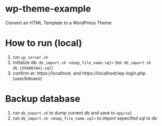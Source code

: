 # wp-theme-example
Convert an HTML Template to a WordPress Theme

# How to run (local)
1. run `up_server.sh`
2. initialize db: `db_import.sh <dump_file_name.sql>` (ex: `db_import.sh db_1594881841.sql`)
3. confirm at: https://localhost. and https://localhost/wp-login.php (user/bitnami)

# Backup database
1. run `db_export.sh` to dump current db and save to `app/sql`
2. run `db_import.sh <dump_file_name.sql>` to import sepecifed sql to db
